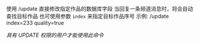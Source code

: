 使用 /update 直接修改指定作品的数据库字段
当回复一条频道消息时，将会自动查找目标作品
也可使用参数 `index` 来指定目标作品序号
示例:
/update index=233 quality=true

*具有 UPDATE 权限的用户才能使用此命令*
